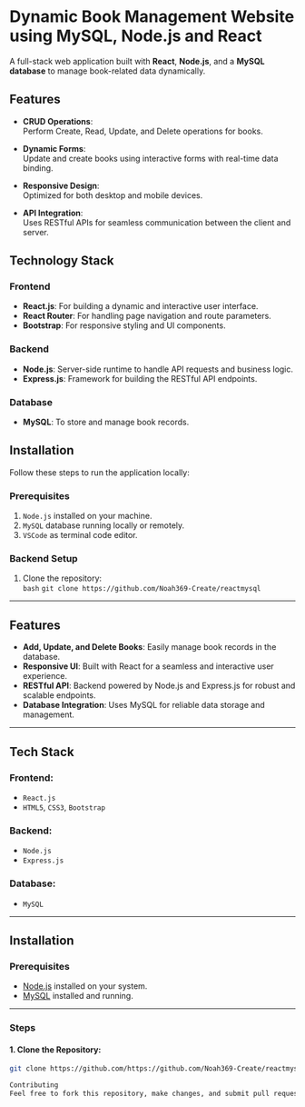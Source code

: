 # **Dynamic Book Management Website using MySQL, Node.js and React**  

A full-stack web application built with **React**, **Node.js**, and a **MySQL database** to manage book-related data dynamically.  

## Features  

- **CRUD Operations**:  
  Perform Create, Read, Update, and Delete operations for books.  

- **Dynamic Forms**:  
  Update and create books using interactive forms with real-time data binding.  

- **Responsive Design**:  
  Optimized for both desktop and mobile devices.  

- **API Integration**:  
  Uses RESTful APIs for seamless communication between the client and server.  

## Technology Stack  

### Frontend  
- **React.js**: For building a dynamic and interactive user interface.  
- **React Router**: For handling page navigation and route parameters.  
- **Bootstrap**: For responsive styling and UI components.  

### Backend  
- **Node.js**: Server-side runtime to handle API requests and business logic.  
- **Express.js**: Framework for building the RESTful API endpoints.  

### Database  
- **MySQL**: To store and manage book records.  

## Installation  

Follow these steps to run the application locally:  

### Prerequisites  
1. `Node.js` installed on your machine.  
2. `MySQL` database running locally or remotely.  
3. `VSCode` as terminal code editor.  

### Backend Setup  
1. Clone the repository:  
   `bash`
   `git clone https://github.com/Noah369-Create/reactmysql`
---

## **Features**
- **Add, Update, and Delete Books**: Easily manage book records in the database.
- **Responsive UI**: Built with React for a seamless and interactive user experience.
- **RESTful API**: Backend powered by Node.js and Express.js for robust and scalable endpoints.
- **Database Integration**: Uses MySQL for reliable data storage and management.

---

## **Tech Stack**
### **Frontend**:  
- `React.js`  
- `HTML5`, `CSS3`, `Bootstrap`

### **Backend**:  
- `Node.js` 
- `Express.js`

### **Database**:  
- `MySQL`  

---

## **Installation**

### **Prerequisites**
- [Node.js](https://nodejs.org/) installed on your system.
- [MySQL](https://www.mysql.com/) installed and running.

---

### **Steps**

#### 1. Clone the Repository:
```bash
git clone https://github.com/https://github.com/Noah369-Create/reactmysql ```

Contributing
Feel free to fork this repository, make changes, and submit pull requests. Contributions are always welcome!
